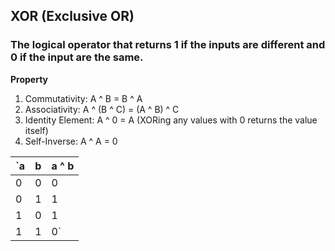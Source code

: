 ## XOR (Exclusive OR)
### The logical operator that returns 1 if the inputs are different and 0 if the input are the same.  

**Property**
1. Commutativity: A ^ B = B ^ A
2. Associativity: A ^ (B ^ C) = (A ^ B) ^ C
3. Identity Element: A ^ 0 = A (XORing any values with 0 returns the value itself)
4. Self-Inverse: A ^ A = 0

`a | b | a ^ b
--|---|------
0 | 0 | 0
0 | 1 | 1
1 | 0 | 1
1 | 1 | 0`
